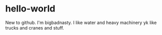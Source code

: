# hello-world
New to github.
I'm bigbadnasty.
I like water and heavy machinery yk like trucks and cranes and stuff.
